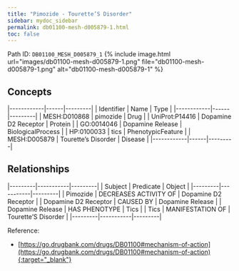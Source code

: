 ```yaml
---
title: "Pimozide - Tourette’S Disorder"
sidebar: mydoc_sidebar
permalink: db01100-mesh-d005879-1.html
toc: false 
---
```



Path ID: `DB01100_MESH_D005879_1`
{% include image.html url="images/db01100-mesh-d005879-1.png" file="db01100-mesh-d005879-1.png" alt="db01100-mesh-d005879-1" %}

## Concepts

|------------|------|---------|
| Identifier | Name | Type    |
|------------|------|---------|
| MESH:D010868 | pimozide | Drug |
| UniProt:P14416 | Dopamine D2 Receptor | Protein |
| GO:0014046 | Dopamine Release | BiologicalProcess |
| HP:0100033 | tics | PhenotypicFeature |
| MESH:D005879 | Tourette’s Disorder | Disease |
|------------|------|---------|

## Relationships

|---------|-----------|---------|
| Subject | Predicate | Object  |
|---------|-----------|---------|
| Pimozide | DECREASES ACTIVITY OF | Dopamine D2 Receptor |
| Dopamine D2 Receptor | CAUSED BY | Dopamine Release |
| Dopamine Release | HAS PHENOTYPE | Tics |
| Tics | MANIFESTATION OF | Tourette’S Disorder |
|---------|-----------|---------|

Reference:
  - [https://go.drugbank.com/drugs/DB01100#mechanism-of-action](https://go.drugbank.com/drugs/DB01100#mechanism-of-action){:target="_blank"}